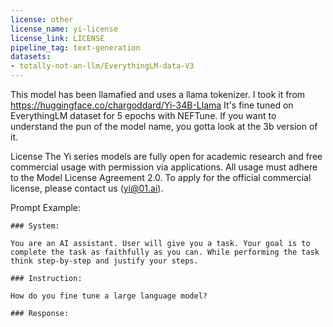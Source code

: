 ```yaml
---
license: other
license_name: yi-license
license_link: LICENSE
pipeline_tag: text-generation
datasets:
- totally-not-an-llm/EverythingLM-data-V3
---
```


This model has been llamafied and uses a llama tokenizer. I took it from https://huggingface.co/chargoddard/Yi-34B-Llama
It's fine tuned on EverythingLM dataset for 5 epochs with NEFTune. If you want to understand the pun of the model name, you gotta look at the 3b version of it. 

License
The Yi series models are fully open for academic research and free commercial usage with permission via applications. All usage must adhere to the Model License Agreement 2.0. To apply for the official commercial license, please contact us (yi@01.ai).


Prompt Example:
```
### System:

You are an AI assistant. User will give you a task. Your goal is to complete the task as faithfully as you can. While performing the task think step-by-step and justify your steps.

### Instruction: 

How do you fine tune a large language model? 

### Response:
```